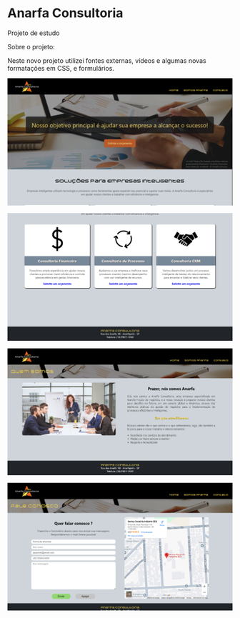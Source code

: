 # Anarfa Consultoria

Projeto de estudo

Sobre o projeto:

Neste novo projeto utilizei fontes externas, vídeos e algumas novas formatações em CSS, e formulários.

![](prints/ft1.png)

![](prints/ft2.png)

![](prints/ft3.png)

![](prints/f4.png)